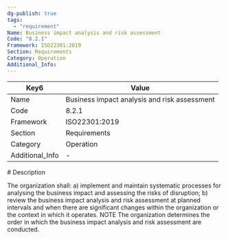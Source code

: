 ```yaml
---
dg-publish: true
tags:
  - "requirement"
Name: Business impact analysis and risk assessment
Code: "8.2.1"
Framework: ISO22301:2019
Section: Requirements
Category: Operation
Additional_Info: 
---
```


<div><table class="dataview table-view-table"><thead class="table-view-thead"><tr class="table-view-tr-header"><th class="table-view-th"><span>Key</span><span class="dataview small-text">6</span></th><th class="table-view-th"><span>Value</span></th></tr></thead><tbody class="table-view-tbody"><tr><td><span>Name</span></td><td><span>Business impact analysis and risk assessment</span></td></tr><tr><td><span>Code</span></td><td><span>8.2.1</span></td></tr><tr><td><span>Framework</span></td><td><span>ISO22301:2019</span></td></tr><tr><td><span>Section</span></td><td><span>Requirements</span></td></tr><tr><td><span>Category</span></td><td><span>Operation</span></td></tr><tr><td><span>Additional_Info</span></td><td><span>-</span></td></tr></tbody></table></div>
# Description

The organization shall: a) implement and maintain systematic processes for analysing the business impact and assessing the risks of disruption; b) review the business impact analysis and risk assessment at planned intervals and when there are significant changes within the organization or the context in which it operates. NOTE The organization determines the order in which the business impact analysis and risk assessment are conducted.
